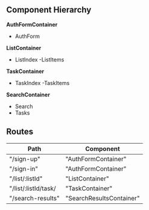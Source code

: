 ## Component Hierarchy

**AuthFormContainer**
 - AuthForm


**ListContainer**
- ListIndex
  -ListItems


**TaskContainer**
- TaskIndex
 -TaskItems

**SearchContainer**
 - Search
 - Tasks


 ## Routes

 |Path   | Component   |
 |-------|-------------|
 | "/sign-up" | "AuthFormContainer" |
 | "/sign-in" | "AuthFormContainer" |
 | "/list/:listId" | "ListContainer" |
 | "/list/:listId/task/| "TaskContainer" |
 | "/search-results" | "SearchResultsContainer"
